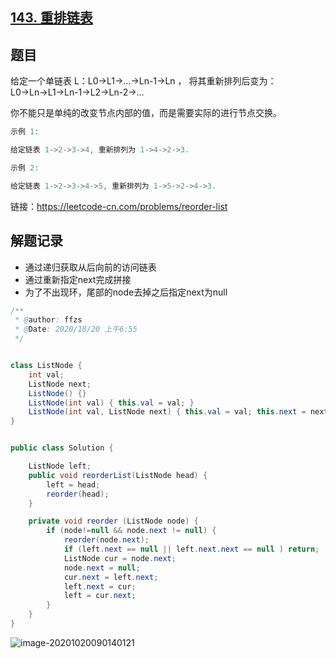 ## [143. 重排链表](https://leetcode-cn.com/problems/reorder-list/)

## 题目

给定一个单链表 L：L0→L1→…→Ln-1→Ln ，
将其重新排列后变为： L0→Ln→L1→Ln-1→L2→Ln-2→…

你不能只是单纯的改变节点内部的值，而是需要实际的进行节点交换。

```java
示例 1:

给定链表 1->2->3->4, 重新排列为 1->4->2->3.
```

```java
示例 2:

给定链表 1->2->3->4->5, 重新排列为 1->5->2->4->3.
```


链接：https://leetcode-cn.com/problems/reorder-list

## 解题记录

+ 通过递归获取从后向前的访问链表
+ 通过重新指定next完成拼接
+ 为了不出现环，尾部的node去掉之后指定next为null

```java
/**
 * @author: ffzs
 * @Date: 2020/10/20 上午6:55
 */


class ListNode {
    int val;
    ListNode next;
    ListNode() {}
    ListNode(int val) { this.val = val; }
    ListNode(int val, ListNode next) { this.val = val; this.next = next; }
}


public class Solution {

    ListNode left;
    public void reorderList(ListNode head) {
        left = head;
        reorder(head);
    }

    private void reorder (ListNode node) {
        if (node!=null && node.next != null) {
            reorder(node.next);
            if (left.next == null || left.next.next == null ) return;
            ListNode cur = node.next;
            node.next = null;
            cur.next = left.next;
            left.next = cur;
            left = cur.next;
        }
    }
}
```

![image-20201020090140121](https://gitee.com/ffzs/picture_go/raw/master/img/image-20201020090140121.png)